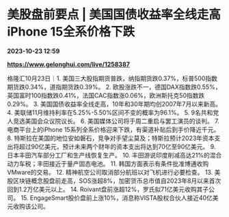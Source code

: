 # 美股盘前要点 | 美国国债收益率全线走高 iPhone 15全系价格下跌

**2023-10-23 12:59**

**https://www.gelonghui.com/live/1258387**

格隆汇10月23日｜1. 美国三大股指期货普跌，纳指期货跌0.37%，标普500指数期货跌0.34%，道指期货跌0.39%。 2. 欧股涨跌不一，德国DAX指数跌0.55%，英国富时100指数跌0.41%，法国CAC指数涨0.06%，欧洲斯托克50指数跌0.29%。 3. 美国国债收益率全线走高，10年和30年期均创2007年7月以来新高。 4. 美联储11月维持利率在5.25%-5.50%区间不变的概率为96.1%。 5. 9名共和党人竞选美国会众议院议长。 6. 美国媒体公司将于周二重启与罢工演员的谈判。 7. 电商平台上的iPhone 15系列全系价格迎来下跌，有渠道补贴后到手价降近千元。 8. 特斯拉在美国的地位安如磐石，竞争对手望尘莫及；特斯拉预计2023年资本支出将超过90亿美元，预计未来两个财年的资本支出将达到70亿至90亿美元。 9. 日本丰田汽车部分工厂和生产线恢复生产。 10. 丰田游说印度削减高达21%的混合动力车税；丰田接近于量产固态电池。 11. 韩国方面表示有条件批准博通收购VMware的交易。 12. 精神航空公司取消部分航班以对飞机进行必要检查。 13. 美股区块链概念股盘前走高，SOS涨超8%，加密货币总市值自2023年8月以来首次回到1.2万亿美元以上。 14. Roivant盘前涨超12%，罗氏拟71亿美元收购其子公司。 15. EngageSmart股价盘前上涨10%，消息称VISTA股权合伙人接近40亿美元收购该公司。